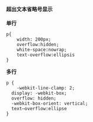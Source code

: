 #### 超出文本省略号显示

**单行**

```
p{
	width: 200px;
	overflow:hidden;
	white-space:nowrap;
	text-overflow:ellipsis
}
```

**多行**

```
p {
	-webkit-line-clamp: 2;
  display: -webkit-box;
  overflow: hidden;
  -webkit-box-orient: vertical;
  text—overflow:ellipse
}
```

